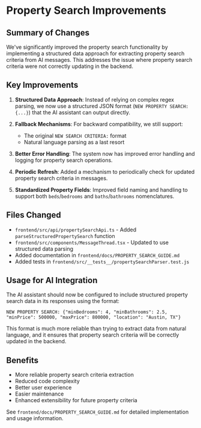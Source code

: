 # Property Search Improvements

## Summary of Changes

We've significantly improved the property search functionality by implementing a structured data approach for extracting property search criteria from AI messages. This addresses the issue where property search criteria were not correctly updating in the backend.

## Key Improvements

1. **Structured Data Approach**: Instead of relying on complex regex parsing, we now use a structured JSON format (`NEW PROPERTY SEARCH: {...}`) that the AI assistant can output directly.

2. **Fallback Mechanisms**: For backward compatibility, we still support:
   - The original `NEW SEARCH CRITERIA:` format
   - Natural language parsing as a last resort

3. **Better Error Handling**: The system now has improved error handling and logging for property search operations.

4. **Periodic Refresh**: Added a mechanism to periodically check for updated property search criteria in messages.

5. **Standardized Property Fields**: Improved field naming and handling to support both `beds`/`bedrooms` and `baths`/`bathrooms` nomenclatures.

## Files Changed

- `frontend/src/api/propertySearchApi.ts` - Added `parseStructuredPropertySearch` function
- `frontend/src/components/MessageThread.tsx` - Updated to use structured data parsing
- Added documentation in `frontend/docs/PROPERTY_SEARCH_GUIDE.md`
- Added tests in `frontend/src/__tests__/propertySearchParser.test.js`

## Usage for AI Integration

The AI assistant should now be configured to include structured property search data in its responses using the format:

```
NEW PROPERTY SEARCH: {"minBedrooms": 4, "minBathrooms": 2.5, "minPrice": 500000, "maxPrice": 800000, "location": "Austin, TX"}
```

This format is much more reliable than trying to extract data from natural language, and it ensures that property search criteria will be correctly updated in the backend.

## Benefits

- More reliable property search criteria extraction
- Reduced code complexity
- Better user experience
- Easier maintenance
- Enhanced extensibility for future property criteria

See `frontend/docs/PROPERTY_SEARCH_GUIDE.md` for detailed implementation and usage information. 